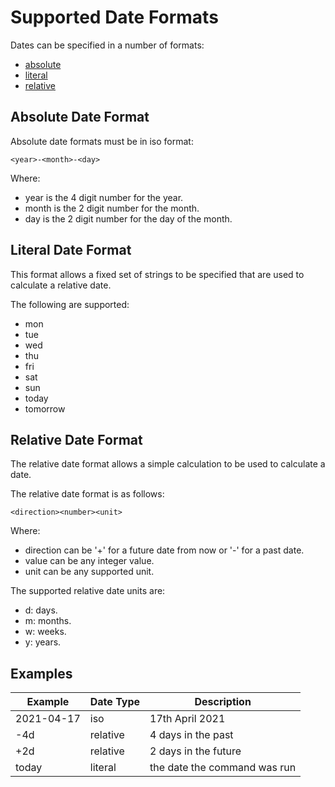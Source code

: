 # Supported Date Formats

Dates can be specified in a number of formats:

* [absolute](#absolute-date-format)
* [literal](#literal-date-format)
* [relative](#relative-date-format)

## Absolute Date Format

Absolute date formats must be in iso format:

```text
<year>-<month>-<day>
```

Where:

* year is the 4 digit number for the year.
* month is the 2 digit number for the month.
* day is the 2 digit number for the day of the month.

## Literal Date Format

This format allows a fixed set of strings to be specified that are used to calculate a relative date.

The following are supported:

* mon
* tue
* wed
* thu
* fri
* sat
* sun
* today
* tomorrow

## Relative Date Format

The relative date format allows a simple calculation to be used to calculate a date.

The relative date format is as follows:

```text
<direction><number><unit>
```

Where:

* direction can be '+' for a future date from now or '-' for a past date.
* value can be any integer value.
* unit can be any supported unit.

The supported relative date units are:

* d: days.
* m: months.
* w: weeks.
* y: years.

## Examples

|Example     | Date Type | Description                  |
|------------|-----------|------------------------------|
| 2021-04-17 | iso       | 17th April 2021              |
| -4d        | relative  | 4 days in the past           |
| +2d        | relative  | 2 days in the future         |
| today      | literal   | the date the command was run |
